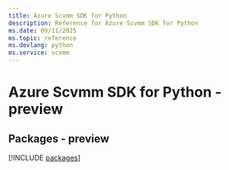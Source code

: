 ```yaml
---
title: Azure Scvmm SDK for Python
description: Reference for Azure Scvmm SDK for Python
ms.date: 09/11/2025
ms.topic: reference
ms.devlang: python
ms.service: scvmm
---
```

# Azure Scvmm SDK for Python - preview
## Packages - preview
[!INCLUDE [packages](scvmm-index.md)]